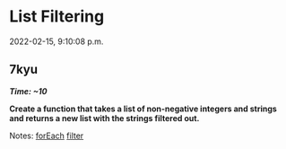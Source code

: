 # List Filtering

2022-02-15, 9:10:08 p.m.

## 7kyu

**_Time: ~10_**

**Create a function that takes a list of non-negative integers and strings and returns a new list with the strings filtered out.**

Notes:
[forEach](https://developer.mozilla.org/en-US/docs/Web/JavaScript/Reference/Global_Objects/Array/forEach)
[filter](https://developer.mozilla.org/en-US/docs/Web/JavaScript/Reference/Global_Objects/Array/filter)
